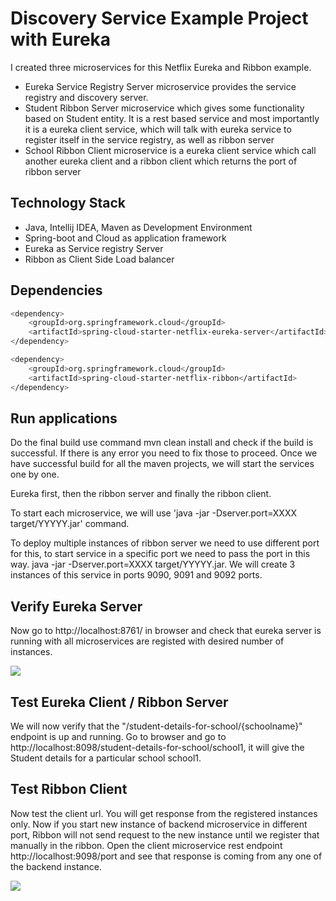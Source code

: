 # Discovery Service Example Project with Eureka

I created three microservices for this Netflix Eureka and Ribbon example.

 - Eureka Service Registry Server microservice provides the service registry and discovery server.
 - Student Ribbon Server microservice which gives some functionality based on Student entity. It is a rest based service and most importantly it is a eureka client service, which will talk with eureka service to register itself in the service registry, as well as ribbon server
 - School Ribbon Client microservice is a eureka client service which call another eureka client and a ribbon client which returns the port of ribbon server

## Technology Stack

 - Java, Intellij IDEA, Maven as Development Environment
 - Spring-boot and Cloud as application framework
 - Eureka as Service registry Server
 - Ribbon as Client Side Load balancer

## Dependencies

```sh
<dependency>
    <groupId>org.springframework.cloud</groupId>
    <artifactId>spring-cloud-starter-netflix-eureka-server</artifactId>
</dependency>

<dependency>
    <groupId>org.springframework.cloud</groupId>
    <artifactId>spring-cloud-starter-netflix-ribbon</artifactId>
</dependency>
```

## Run applications

Do the final build use command mvn clean install and check if the build is successful. If there is any error you need to fix those to proceed. Once we have successful build for all the maven projects, we will start the services one by one.

Eureka first, then the ribbon server and finally the ribbon client.

To start each microservice, we will use 'java -jar -Dserver.port=XXXX target/YYYYY.jar' command.

To deploy multiple instances of ribbon server we need to use different port for this, to start service in a specific port we need to pass the port in this way.
java -jar -Dserver.port=XXXX target/YYYYY.jar. We will create 3 instances of this service in ports 9090, 9091 and 9092 ports.

## Verify Eureka Server

Now go to http://localhost:8761/ in browser and check that eureka server is running with all microservices are registed with desired number of instances.

![](./servicediscoveryeureka/img/Eureka.png)


## Test Eureka Client / Ribbon Server

We will now verify that the "/student-details-for-school/{schoolname}" endpoint is up and running. Go to browser and go to http://localhost:8098/student-details-for-school/school1, it will give the Student details for a particular school school1.

## Test Ribbon Client

Now test the client url. You will get response from the registered instances only. Now if you start new instance of backend microservice in different port, Ribbon will not send request to the new instance until we register that manually in the ribbon.
Open the client microservice rest endpoint http://localhost:9098/port and see that response is coming from any one of the backend instance.

![](./img/RibbonClient.png)
